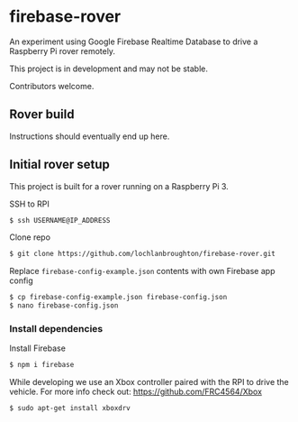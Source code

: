 # firebase-rover
An experiment using Google Firebase Realtime Database to drive a Raspberry Pi rover remotely.

This project is in development and may not be stable.

Contributors welcome.

## Rover build
Instructions should eventually end up here.

## Initial rover setup
This project is built for a rover running on a Raspberry Pi 3.

SSH to RPI
```bash
$ ssh USERNAME@IP_ADDRESS
```

Clone repo
```bash
$ git clone https://github.com/lochlanbroughton/firebase-rover.git
```

Replace `firebase-config-example.json` contents with own Firebase app config 
```bash
$ cp firebase-config-example.json firebase-config.json
$ nano firebase-config.json
```

### Install dependencies

Install Firebase
```bash
$ npm i firebase
```

While developing we use an Xbox controller paired with the RPI to drive the vehicle. For more info check out: https://github.com/FRC4564/Xbox
```bash
$ sudo apt-get install xboxdrv
```
